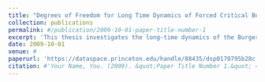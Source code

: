 ```yaml
---
title: "Degrees of Freedom for Long Time Dynamics of Forced Critical Burgers and SQG Equation"
collection: publications
permalink: #/publication/2009-10-01-paper-title-number-1
excerpt: 'This thesis investigates the long-time dynamics of the Burgers, SQG, and Navier-Stokes PDEs by means of analyzing their respective compact global attractors.'
date: 2009-10-01
venue: #
paperurl: 'https://dataspace.princeton.edu/handle/88435/dsp0170795b28c'
citation: #'Your Name, You. (2009). &quot;Paper Title Number 1.&quot; <i>Journal 1</i>. 1(1).'
---
```


<!-- The contents above will be part of a list of publications, if the user clicks the link for the publication than the contents of section will be rendered as a full page, allowing you to provide more information about the paper for the reader. When publications are displayed as a single page, the contents of the above "citation" field will automatically be included below this section in a smaller font. -->
